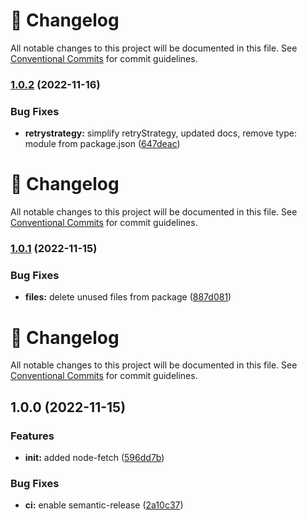<!-- markdownlint-disable --><!-- textlint-disable -->

# 📓 Changelog

All notable changes to this project will be documented in this file. See
[Conventional Commits](https://conventionalcommits.org) for commit guidelines.

### [1.0.2](https://github.com/DmytroMysak/node-fetch/compare/v1.0.1...v1.0.2) (2022-11-16)

### Bug Fixes

- **retrystrategy:** simplify retryStrategy, updated docs, remove type: module from package.json ([647deac](https://github.com/DmytroMysak/node-fetch/commit/647deace8e706f040e5045b494e03781f0615ae7))

<!-- markdownlint-disable --><!-- textlint-disable -->

# 📓 Changelog

All notable changes to this project will be documented in this file. See
[Conventional Commits](https://conventionalcommits.org) for commit guidelines.

### [1.0.1](https://github.com/DmytroMysak/node-fetch/compare/v1.0.0...v1.0.1) (2022-11-15)

### Bug Fixes

- **files:** delete unused files from package ([887d081](https://github.com/DmytroMysak/node-fetch/commit/887d0815496a9fade7282730678eeea620cc3fcb))

<!-- markdownlint-disable --><!-- textlint-disable -->

# 📓 Changelog

All notable changes to this project will be documented in this file. See
[Conventional Commits](https://conventionalcommits.org) for commit guidelines.

## 1.0.0 (2022-11-15)

### Features

- **init:** added node-fetch ([596dd7b](https://github.com/DmytroMysak/node-fetch/commit/596dd7b67460967ddf212883c74aec2addee0ae7))

### Bug Fixes

- **ci:** enable semantic-release ([2a10c37](https://github.com/DmytroMysak/node-fetch/commit/2a10c37cf2827d87d934b0b19f64ea5bc9907e87))

